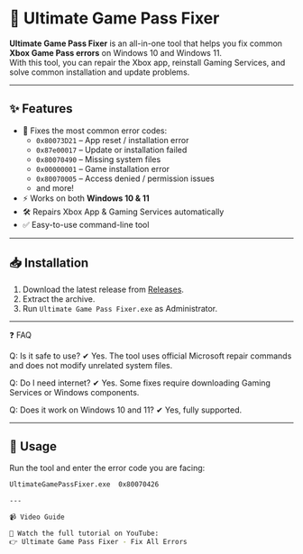 # 📌 Ultimate Game Pass Fixer

**Ultimate Game Pass Fixer** is an all-in-one tool that helps you fix common **Xbox Game Pass errors** on Windows 10 and Windows 11.  
With this tool, you can repair the Xbox app, reinstall Gaming Services, and solve common installation and update problems.  

---

## ✨ Features
- 🔧 Fixes the most common error codes:
  - `0x80073D21` – App reset / installation error  
  - `0x87e00017` – Update or installation failed  
  - `0x80070490` – Missing system files  
  - `0x00000001` – Game installation error  
  - `0x80070005` – Access denied / permission issues
  - and more! 
- ⚡ Works on both **Windows 10 & 11**  
- 🛠 Repairs Xbox App & Gaming Services automatically  
- ✅ Easy-to-use command-line tool  

---

## 📥 Installation
1. Download the latest release from [Releases](https://github.com/YourUsername/UltimateGamePassFixer/releases).  
2. Extract the archive.  
3. Run `Ultimate Game Pass Fixer.exe` as Administrator.  

---

❓ FAQ

Q: Is it safe to use?
✔ Yes. The tool uses official Microsoft repair commands and does not modify unrelated system files.

Q: Do I need internet?
✔ Yes. Some fixes require downloading Gaming Services or Windows components.

Q: Does it work on Windows 10 and 11?
✔ Yes, fully supported.

---

## 🚀 Usage
Run the tool and enter the error code you are facing:  

```bash
UltimateGamePassFixer.exe  0x80070426

---

📹 Video Guide

🎥 Watch the full tutorial on YouTube:
👉 Ultimate Game Pass Fixer - Fix All Errors
